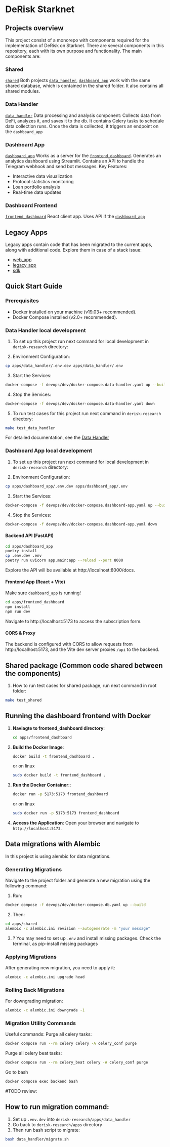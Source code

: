 # DeRisk Starknet

## Projects overview
This project consist of a monorepo with components required for the implementation of DeRisk on Starknet.
There are several components in this repository, each with its own purpose and functionality. The main components are:

### Shared
[`shared`](./apps/shared/README.md)
Both projects [`data_handler`](./apps/data_handler/README.md), [`dashboard_app`](./apps/dashboard_app/README.md)  work with the same shared database,
which is contained in the shared folder. It also contains all shared modules.

### Data Handler
[`data_handler`](./apps/data_handler/README.md)
Data processing and analysis component: Collects data from DeFi, analyzes it, and saves it to the db. It contains Celery tasks to schedule data collection runs. Once the data is collected, it triggers an endpoint on the `dashboard_app`

### Dashboard App 
[`dashboard_app`](./apps/dashboard_app/README.md)
Works as a server for the [`frontend_dashboard`](./apps/frontend_dashboard/README.md). Generates an analytics dashboard using Streamlit. Contains an API to handle the Telegram webhook and send bot messages.
Key Features:
- Interactive data visualization
- Protocol statistics monitoring
- Loan portfolio analysis
- Real-time data updates


### Dashboard Frontend 
[`frontend_dashboard`](./apps/frontend_dashboard/README.md)
React client app. Uses API if the  [`dashboard_app`](./apps/dashboard_app/README.md)


## Legacy Apps
Legacy apps contain code that has been migrated to the current apps, along with additional code. Explore them in case of a stack issue:
- [web_app](https://github.com/CarmineOptions/derisk-research/tree/5a4b9dc752399480f41884a286ab28b2b9804468/apps/web_app)
- [legacy_app](https://github.com/CarmineOptions/derisk-research/tree/5a4b9dc752399480f41884a286ab28b2b9804468/apps/legacy_app)
- [sdk](https://github.com/CarmineOptions/derisk-research/tree/5a4b9dc752399480f41884a286ab28b2b9804468/apps/sdk)



## Quick Start Guide

### Prerequisites
- Docker installed on your machine (v19.03+ recommended).
- Docker Compose installed (v2.0+ recommended).

### Data Handler local development

1. To set up this project run next command for local development in `derisk-research` directory:

2. Environment Configuration:
```bash
cp apps/data_handler/.env.dev apps/data_handler/.env
```
3. Start the Services:

```bash
docker-compose -f devops/dev/docker-compose.data-handler.yaml up --build
```
4. Stop the Services:
```bash
docker-compose -f devops/dev/docker-compose.data-handler.yaml down
```

5. To run test cases for this project run next command in `derisk-research` directory:
```bash
make test_data_handler
```

For detailed documentation, see the [Data Handler](./apps/data_handler/README.md)




### Dashboard App local development
1. To set up this project run next command for local development in `derisk-research` directory:

2. Environment Configuration:
```bash
cp apps/dashboard_app/.env.dev apps/dashboard_app/.env
```
3. Start the Services:

```bash
docker-compose -f devops/dev/docker-compose.dashboard-app.yaml up --build
```
4. Stop the Services:
```bash
docker-compose -f devops/dev/docker-compose.dashboard-app.yaml down
```

#### Backend API (FastAPI)

```bash
cd apps/dashboard_app
poetry install
cp .env.dev .env  
poetry run uvicorn app.main:app --reload --port 8000
```

Explore the API will be available at http://localhost:8000/docs. 

#### Frontend App (React + Vite)

Make sure `dashboard_app` is running!

```bash
cd apps/frontend_dashboard
npm install
npm run dev
```

Navigate to http://localhost:5173 to access the subscription form.

#### CORS & Proxy
The backend is configured with CORS to allow requests from http://localhost:5173, and the Vite dev server proxies `/api` to the backend.

## Shared package (Common code shared between the components)
1. How to run test cases for shared package, run next command in root folder:
```bash
make test_shared
```

## Running the dashboard frontend with Docker

1. **Naviagte to frontend_dashboard directory**:
   ```bash
   cd apps/frontend_dashboard
   ```
2. **Build the Docker Image**:
   ```bash
   docker build -t frontend_dashboard .
   ```

   or on linux

   ```bash
   sudo docker build -t frontend_dashboard .
   ```

3. **Run the Docker Container:**:

    ```bash
    docker run -p 5173:5173 frontend_dashboard
    ```

     or on linux

   ```bash
   sudo docker run -p 5173:5173 frontend_dashboard
   ```
4. **Access the Application**:
    Open your browser and navigate to `http://localhost:5173`.





## Data migrations with Alembic
In this project is using alembic for data migrations.

### Generating Migrations
Navigate to the project folder and generate a new migration using the following command:
1. Run:
```bash
docker compose -f devops/dev/docker-compose.db.yaml up --build
```
2. Then:
```bash
cd apps/shared
alembic -c alembic.ini revision --autogenerate -m "your message"
```

3. ? You may need to set up `.env` and install missing packages. Check the terminal, as pip-install missing packages


### Applying Migrations
After generating new migration, you need to apply it:

```bash
alembic -c alembic.ini upgrade head
```
### Rolling Back Migrations
For downgrading migration:

```bash
alembic -c alembic.ini downgrade -1
```

### Migration Utility Commands
Useful commands:
Purge all celery tasks:
```bash
docker compose run --rm celery celery -A celery_conf purge
```
Purge all celery beat tasks:
```bash
docker compose run --rm celery_beat celery -A celery_conf purge
```
Go to bash
```bash
docker compose exec backend bash
```


#TODO review:
## How to run migration command:
1. Set up `.env.dev` into `derisk-research/apps/data_handler`
2. Go back to `derisk-research/apps` directory
3. Then run bash script to migrate:
```bash
bash data_handler/migrate.sh
```